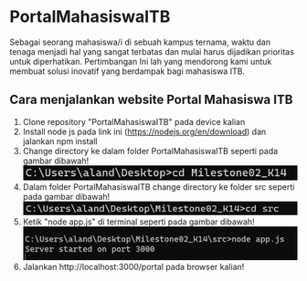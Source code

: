 # PortalMahasiswaITB
Sebagai seorang mahasiswa/i di sebuah kampus ternama, waktu dan tenaga menjadi hal yang sangat terbatas dan mulai harus dijadikan prioritas untuk diperhatikan. Pertimbangan Ini lah yang mendorong kami untuk membuat solusi inovatif yang berdampak bagi mahasiswa ITB.

## Cara menjalankan website Portal Mahasiswa ITB
1. Clone repository "PortalMahasiswaITB" pada device kalian
2. Install node js pada link ini (https://nodejs.org/en/download) dan jalankan npm install
3. Change directory ke dalam folder PortalMahasiswaITB seperti pada gambar dibawah!
![Screenshot](IMG001.jpg)
4. Dalam folder PortalMahasiswaITB change directory ke folder src seperti pada gambar dibawah!
![Screenshot](IMG002.jpg)
5. Ketik "node app.js" di terminal seperti pada gambar dibawah!
![Screenshot](IMG003.jpg)
6. Jalankan http://localhost:3000/portal pada browser kalian!
